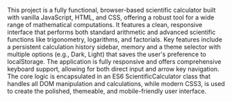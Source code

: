 This project is a fully functional, browser-based scientific calculator built with vanilla JavaScript, HTML, and CSS, offering a robust tool for a wide range of mathematical computations. It features a clean, responsive interface that performs both standard arithmetic and advanced scientific functions like trigonometry, logarithms, and factorials. Key features include a persistent calculation history sidebar, memory and a theme selector with multiple options (e.g., Dark, Light) that saves the user's preference to localStorage. The application is fully responsive and offers comprehensive keyboard support, allowing for both direct input and arrow key navigation. The core logic is encapsulated in an ES6 ScientificCalculator class that handles all DOM manipulation and calculations, while modern CSS3, is used to create the polished, themeable, and mobile-friendly user interface.
